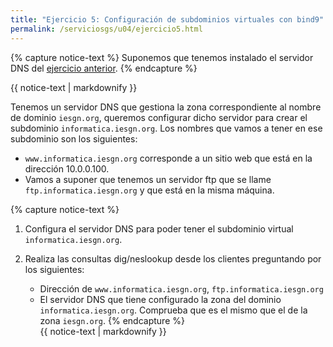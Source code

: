 ```yaml
---
title: "Ejercicio 5: Configuración de subdominios virtuales con bind9"
permalink: /serviciosgs/u04/ejercicio5.html
---
```


{% capture notice-text %}
Suponemos que tenemos instalado el servidor DNS del [ejercicio anterior](ejercicio3.html).
{% endcapture %}<div class="notice--warning">{{ notice-text | markdownify }}</div>

Tenemos un servidor DNS que gestiona la zona correspondiente al nombre de dominio ``iesgn.org``, queremos configurar dicho servidor para crear el subdominio ``informatica.iesgn.org``. Los nombres que vamos a tener en ese subdominio son los siguientes:

* ``www.informatica.iesgn.org`` corresponde a un sitio web que está en la dirección 10.0.0.100.
* Vamos a suponer que tenemos un servidor ftp que se llame ``ftp.informatica.iesgn.org`` y que está en la misma máquina.

{% capture notice-text %}
1. Configura el servidor DNS para poder tener el subdominio virtual ``informatica.iesgn.org``. 
2. Realiza las consultas dig/neslookup desde los clientes preguntando por los siguientes:

	* Dirección de ``www.informatica.iesgn.org``, ``ftp.informatica.iesgn.org``
	* El servidor DNS que tiene configurado la zona del dominio ``informatica.iesgn.org``. Comprueba que es el mismo que el de la zona ``iesgn.org``.
{% endcapture %}<div class="notice--info">{{ notice-text | markdownify }}</div>